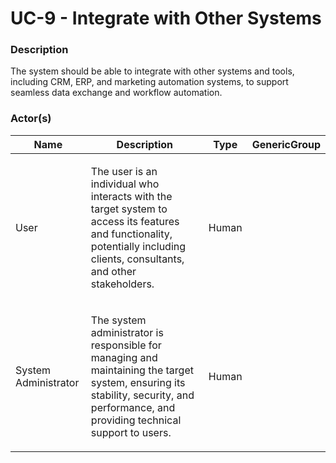 
#  UC-9 - Integrate with Other Systems





### Description

<p>The system should be able to integrate with other systems and tools, including CRM, ERP, and marketing automation systems, to support seamless data exchange and workflow automation.</p>




### Actor(s)

| Name | Description | Type | GenericGroup |
| --- | --- | --- | --- |
| User | <p>The user is an individual who interacts with the target system to access its features and functionality, potentially including clients, consultants, and other stakeholders.</p> | Human |  |
| System Administrator | <p>The system administrator is responsible for managing and maintaining the target system, ensuring its stability, security, and performance, and providing technical support to users.</p> | Human |  |












